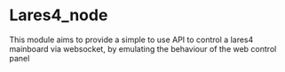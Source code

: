 # Lares4_node

This module aims to provide a simple to use API to control a lares4 mainboard via websocket, by emulating the behaviour of the web control panel
